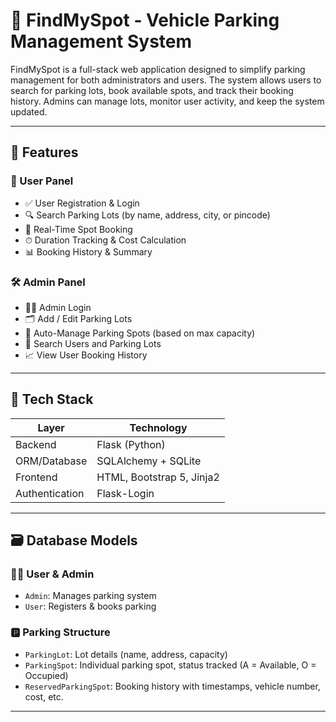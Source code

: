 # 🚗 FindMySpot - Vehicle Parking Management System

FindMySpot is a full-stack web application designed to simplify parking management for both administrators and users. The system allows users to search for parking lots, book available spots, and track their booking history. Admins can manage lots, monitor user activity, and keep the system updated.

---

## 📑 Features

### 👥 User Panel
- ✅ User Registration & Login
- 🔍 Search Parking Lots (by name, address, city, or pincode)
- 📅 Real-Time Spot Booking
- ⏱ Duration Tracking & Cost Calculation
- 📊 Booking History & Summary

### 🛠 Admin Panel
- 👨‍💼 Admin Login
- 🗂 Add / Edit Parking Lots
- 🧮 Auto-Manage Parking Spots (based on max capacity)
- 🔎 Search Users and Parking Lots
- 📈 View User Booking History

---

## 🧰 Tech Stack

| Layer          | Technology                      |
|----------------|----------------------------------|
| Backend        | Flask (Python)                  |
| ORM/Database   | SQLAlchemy + SQLite             |
| Frontend       | HTML, Bootstrap 5, Jinja2       |
| Authentication | Flask-Login                     |

---

## 🗃 Database Models

### 🧑‍💼 User & Admin
- `Admin`: Manages parking system
- `User`: Registers & books parking

### 🅿 Parking Structure
- `ParkingLot`: Lot details (name, address, capacity)
- `ParkingSpot`: Individual parking spot, status tracked (A = Available, O = Occupied)
- `ReservedParkingSpot`: Booking history with timestamps, vehicle number, cost, etc.

---
